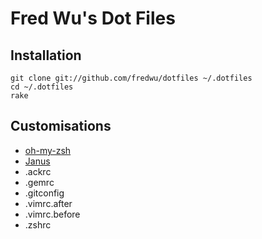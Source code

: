 # Fred Wu's Dot Files

## Installation

```shell
git clone git://github.com/fredwu/dotfiles ~/.dotfiles
cd ~/.dotfiles
rake
```
## Customisations

- [oh-my-zsh](https://github.com/robbyrussell/oh-my-zsh)
- [Janus](https://github.com/carlhuda/janus)
- .ackrc
- .gemrc
- .gitconfig
- .vimrc.after
- .vimrc.before
- .zshrc